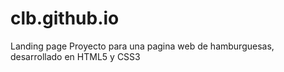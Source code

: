 # clb.github.io
Landing page
Proyecto para una pagina web de hamburguesas, desarrollado en HTML5 y CSS3
